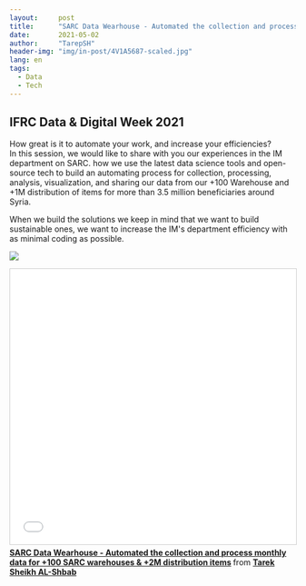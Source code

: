 ```yaml
---
layout:     post
title:      "SARC Data Wearhouse - Automated the collection and process monthly data for +100 SARC warehouses & +2M distribution items"
date:       2021-05-02 
author:     "TarepSH"
header-img: "img/in-post/4V1A5687-scaled.jpg"
lang: en
tags:
  - Data
  - Tech
---
```



## IFRC Data & Digital Week 2021

How great is it to automate your work, and increase your efficiencies?  
In this session, we would like to share with you our experiences in the IM department on SARC. how we use the latest data science tools and open-source tech to build an automating process for collection, processing, analysis, visualization, and sharing our data from our +100 Warehouse and +1M distribution of items for more than 3.5 million beneficiaries around Syria.

When we build the solutions we keep in mind that we want to build sustainable ones, we want to increase the IM's department efficiency with as minimal coding as possible.

![](https://www.youtube.com/watch?v=epRLY7Npf9Q)

<iframe src="//www.slideshare.net/slideshow/embed_code/key/MAIsiD18fUBTxx" width="595" height="485" frameborder="0" marginwidth="0" marginheight="0" scrolling="no" style="border:1px solid #CCC; border-width:1px; margin-bottom:5px; max-width: 100%;" allowfullscreen> </iframe> <div style="margin-bottom:5px"> <strong> <a href="//www.slideshare.net/tarepsh/sarc-data-wearhouse-automated-the-collection-and-process-monthly-data-for-100-sarc-warehouses-2m-distribution-items" title="SARC Data Wearhouse - Automated the collection and process monthly data for +100 SARC warehouses &amp; +2M distribution items" target="_blank">SARC Data Wearhouse - Automated the collection and process monthly data for +100 SARC warehouses &amp; +2M distribution items</a> </strong> from <strong><a href="https://www.slideshare.net/tarepsh" target="_blank">Tarek Sheikh AL-Shbab</a></strong> </div>